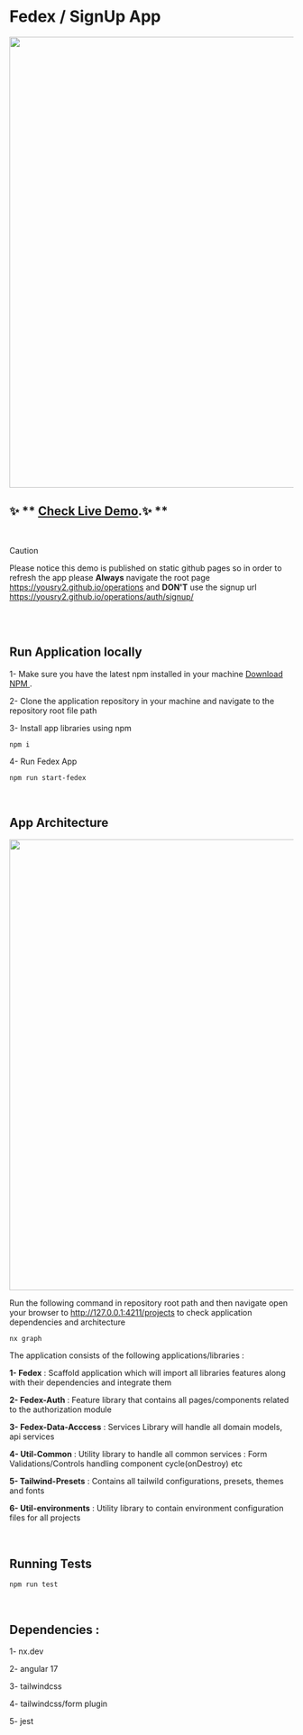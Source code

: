 # Fedex / SignUp App


<a alt="Fedex logo" href="https://yousry2.github.io/operations" target="_blank" rel="noreferrer"><img src="https://yousry2.github.io/operations/screenshot.jpg" width="800"></a>




## ✨ ** [Check Live Demo](https://yousry2.github.io/operations/).✨ **
<br>

> [!CAUTION]
> Please notice this demo is published on static github pages so in order to refresh the app please **Always** navigate the root page https://yousry2.github.io/operations and **DON'T** use the signup url https://yousry2.github.io/operations/auth/signup/

<br>

<br>

## Run Application locally

1- Make sure you have the latest npm installed in your machine  [Download NPM ](https://nodejs.org/en/download).

2- Clone the application repository in your machine and navigate to the repository root file path 

3- Install app libraries using npm

```
npm i 
```

4- Run Fedex App

```
npm run start-fedex
```
<br>

## App Architecture

<img src="https://yousry2.github.io/operations/graph.jpg" width="800">


Run the following command in repository root path and then navigate open your browser to http://127.0.0.1:4211/projects to check application dependencies and architecture
```
nx graph
```

The application consists of the following applications/libraries :

**1- Fedex**               : Scaffold application which will import all libraries features along with their dependencies and integrate them 

**2- Fedex-Auth**          : Feature library that contains all pages/components related to the authorization module

**3- Fedex-Data-Acccess**  : Services Library will handle all domain models, api services

**4- Util-Common**         : Utility library to handle all common services : Form Validations/Controls handling component cycle(onDestroy) etc

**5- Tailwind-Presets**    : Contains all tailwild configurations, presets, themes and fonts

**6- Util-environments**   : Utility library to contain environment configuration files for all projects

<br>

## Running Tests


```
npm run test
```
<br>

## Dependencies :


1- nx.dev

2- angular 17

3- tailwindcss

4- tailwindcss/form plugin

5- jest



